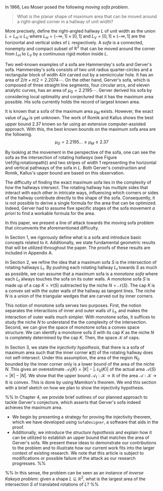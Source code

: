 In 1966, Leo Moser posed the following _moving sofa problem_.

> What is the planar shape of maximum area that can be moved around a right-angled corner in a hallway of unit width?

More precisely, define the right-angled hallway $L$ of unit width as the union $L = L_H \cup L_V$ where $L_H = (-\infty, 1] \times [0, 1]$ and $L_V = [0, 1] \times (-\infty, 1]$ are the horizontal and vertical sides of $L$ respectively. A _sofa_ is a connected, nonempty and compact subset of $\mathbb{R}^2$ that can be moved around the corner from $L_H$ to $L_V$ by a continuous rigid motion inside $L$. 

Two well-known examples of a sofa are Hammersley's sofa and Gerver's sofa. Hammersley's sofa consists of two unit radius quarter-circles and a rectangular block of width $4/\pi$ carved out by a semicircular hole. It has an area of $2/\pi+\pi/2 = 2.2074\cdots$. On the other hand, Gerver's sofa, which is composed of three straight line segments, four circular arcs, and eleven analytic curves, has an area of $\mu_G = 2.2195\cdots$. Gerver derived his sofa by considering local optimality and conjectured that it has the maximum area possible. His sofa currently holds the record of largest known area.

It is known that a sofa of the maximum area $\mu_M$ exists. However, the exact value of $\mu_M$ is yet unknown. The work of Romik and Kallus shows the best upper bound $2.37$ known so far using an extensive computer-assisted approach. With this, the best known bounds on the maximum sofa area are the following.
$$\mu_G = 2.2195 \dots \leq \mu_M \leq 2.37$$

By looking at the movement in the perspective of the sofa, one can see the sofa as the intersection of rotating _hallways_ (see Figure \ref{fig:rotationpath}) and two stripes of width 1 representing the horizontal and vertical pathways of the sofa in $L$. Both Gerver's construction and Romik, Kallus's upper bound are based on this observation. 

The difficulty of finding the exact maximum sofa lies in the complexity of _how_ the hallways intersect. The rotating hallway has multiple sides that interact with each other in intricate ways, influencing which corners or sides of the hallway contribute directly to the shape of the sofa. Consequently, it is not possible to derive a single formula for the area that can be optimized. Indeed, Gerver had to assume five specific stages of the sofa movement _a priori_ to find a workable formula for the area.

In this paper, we present a line of attack towards the moving sofa problem that  circumvents the aforementioned difficulty.

In Section 1, we rigorously define what is a sofa and introduce basic concepts related to it. Additionally, we state fundamental geometric results that will be utilized throughout the paper. The proofs of these results are included in Appendix A.

In Section 2, we refine the idea that a maximum sofa $S$ is the intersection of rotating hallways $L_t$. By pushing each rotating hallway $L_t$ towards $S$ as much as possible, we can assume that a maximum sofa is a _monotone sofa_ where each $L_t$ always touches the sofa on its outer walls. A monotone sofa $S$ is made up of a cap $K = \mathcal{C}(S)$ subtracted by the niche $N = \mathcal{N}(S)$. The cap $K$ is a convex set with the outer walls of the hallway as tangent lines. The niche $N$ is a union of the triangular wedges that are carved out by inner corners. 

This notion of monotone sofa serves two purposes. First, the notion separates the interactions of inner and outer walls of $L_t$, and makes the interaction of outer walls much simpler. With monotone sofas, it suffices to study the niche $N$ to understand the the complexity of the intersection. Second, we can give the space of monotone sofas a convex space structure. We can identify a monotone sofa $S$ with its cap $K$ as the niche $N$ is completely determined by the cap $K$. Then, the space $\mathcal{K}$ of caps.

In Section 3, we state the _injectivity hypothesis_, that there is a sofa of maximum area such that the inner corner $\mathbf{x}(t)$ of the rotating hallway does not self-intersect. Under this assumption, the area of the region $N_0$ bounded by the inner corner only is a lower bound of the area of the niche $N$. This gives an overestimate $\mathcal{A}_1(K) = |K| - |\mathcal{N}_0(K)|$ of the actual area $\mathcal{A}(S) = |K| - |N|$. We show that the upper bound $\mathcal{A}_1 : \mathcal{K} \to \mathbb{R}$ of the area $\mathcal{A} : \mathcal{K} \to \mathbb{R}$ is convex. This is done by using Mamikon's theorem. We end this section with a brief sketch on how we plan to show the injectivity hypothesis.

%%
In Chapter 4, we provide brief outlines of our planned approach to tackle Gerver's conjecture, which asserts that Gerver's sofa indeed achieves the maximum area. 
- We begin by presenting a strategy for proving the injectivity theorem, which we have developed using `SofaDesigner`, a software that aids in the proof. 
- Additionally, we introduce the _structure hypothesis_ and explain how it can be utilized to establish an upper bound that matches the area of Gerver's sofa. 
We present these ideas to demonstrate our contributions to the problem and to illustrate how our current work fits into the larger context of existing research. We note that this article is subject to modifications or possible failure of the attack as our research progresses.
%%

%%
In this sense, the problem can be seen as an instance of _inverse Kakeya problem_: given a shape $L \subseteq \mathbb{R}^2$, what is the largest area of the intersection $S$ of translated rotations of $L$? 
%%